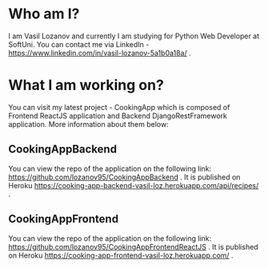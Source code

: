 # Who am I?

I am Vasil Lozanov and currently I am studying for Python Web Developer at SoftUni. You can contact me via LinkedIn - https://www.linkedin.com/in/vasil-lozanov-5a1b0a18a/ .

# What I am working on?

You can visit my latest project - CookingApp which is composed of Frontend ReactJS application and Backend DjangoRestFramework application. More information about them below:

## CookingAppBackend 

You can view the repo of the application on the following link: https://github.com/lozanov95/CookingAppBackend . It is published on Heroku https://cooking-app-backend-vasil-loz.herokuapp.com/api/recipes/ .

## CookingAppFrontend

You can view the repo of the application on the following link: https://github.com/lozanov95/CookingAppFrontendReactJS . It is published on Heroku https://cooking-app-frontend-vasil-loz.herokuapp.com/ .
